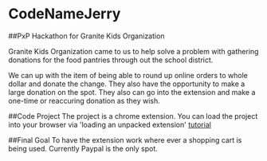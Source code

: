 # CodeNameJerry
##PxP Hackathon for Granite Kids Organization

Granite Kids Organization came to us to help solve a problem with gathering donations for the food pantries through out the school district.

We can up with the item of being able to round up online orders to whole dollar and donate the change. They also have the opportunity to make a large donation on the spot. They also can go into the extension and make a one-time or reaccuring donation as they wish. 

##Code Project
The project is a chrome extension. You can load the project into your browser via 'loading an unpacked extension' [tutorial](https://developer.chrome.com/extensions/getstarted)

##Final Goal
To have the extension work where ever a shopping cart is being used. Currently Paypal is the only spot. 


